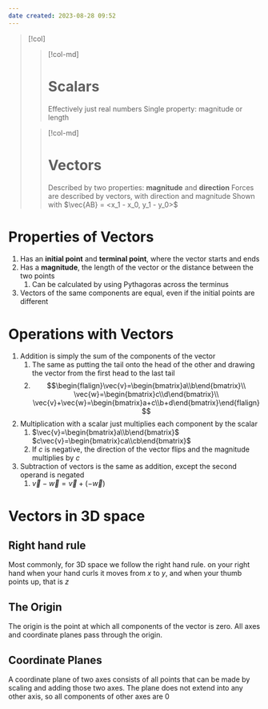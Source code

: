 ```yaml
---
date created: 2023-08-28 09:52
---
```


> [!col]
>
> > [!col-md]
> >
> > # Scalars
> >
> > Effectively just real numbers
> > Single property: magnitude or length
>
> > [!col-md]
> >
> > # Vectors
> >
> > Described by two properties: **magnitude** and **direction**
> > Forces are described by vectors, with direction and magnitude
> > Shown with $\vec{AB} = <x_1 - x_0, y_1 - y_0>$

# Properties of Vectors

1. Has an **initial point** and **terminal point**, where the vector starts and ends
2. Has a **magnitude**, the length of the vector or the distance between the two points
   1. Can be calculated by using Pythagoras across the terminus
3. Vectors of the same components are equal, even if the initial points are different

# Operations with Vectors
1. Addition is simply the sum of the components of the vector
	1. The same as putting the tail onto the head of the other and drawing the vector from the first head to the last tail
	2. $$\begin{flalign}\vec{v}=\begin{bmatrix}a\\b\end{bmatrix}\\ \vec{w}=\begin{bmatrix}c\\d\end{bmatrix}\\ \vec{v}+\vec{w}=\begin{bmatrix}a+c\\b+d\end{bmatrix}\end{flalign}$$
2. Multiplication with a scalar just multiplies each component by the scalar
	1. $\vec{v}=\begin{bmatrix}a\\b\end{bmatrix}$
	   $c\vec{v}=\begin{bmatrix}ca\\cb\end{bmatrix}$
	2. If $c$ is negative, the direction of the vector flips and the magnitude multiplies by $c$
3. Subtraction of vectors is the same as addition, except the second operand is negated
	1. $\vec{v}-\vec{w} = \vec{v}+(-\vec{w})$

# Vectors in 3D space
## Right hand rule
Most commonly, for 3D space we follow the right hand rule. on your right hand when your hand curls it moves from $x$ to $y$, and when your thumb points up, that is $z$

## The Origin
The origin is the point at which all components of the vector is zero.
All axes and coordinate planes pass through the origin.

## Coordinate Planes
A coordinate plane of two axes consists of all points that can be made by scaling and adding those two axes.
The plane does not extend into any other axis, so all components of other axes are 0
